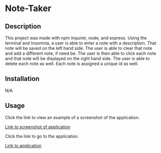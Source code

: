# Note-Taker

## Description

This project was made with npm inquirer, node, and express. Using the terminal and Insomnia, a user is able to enter a note with a description. That note will be saved on the left hand side. The user is able to clear  that note and add a different note, if need be. The user is then able to click each note and that note will be displayed on the right hand side. The user is able to delete each note as well. Each note is assigned a unique id as well. 

## Installation

N/A

## Usage

Click the link to view an example of a screenshot of the application. 


[Link to screenshot of application](<public/assets/images/NoteTaker.png>)


Click the link to go to the application.

[Link to application](<https://arcane-headland-09903-b6490d088306.herokuapp.com/>)

    

